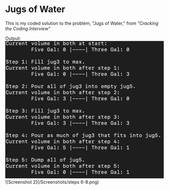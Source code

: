 # Jugs of Water
This is my coded solution to the problem, "Jugs of Water," from *"Cracking the Coding Interview"*

Output:
![Screenshot 1](/Screenshots/steps_1-5.png)
![Screenshot 2](/Screenshots/steps 6-8.png)
